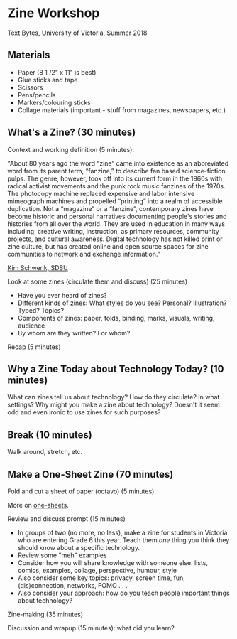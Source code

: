 # Zine Workshop 

Text Bytes, University of Victoria, Summer 2018 

## Materials 

* Paper (8 1 /2" x 11" is best)
* Glue sticks and tape 
* Scissors 
* Pens/pencils 
* Markers/colouring sticks 
* Collage materials (important - stuff from magazines, newspapers, etc.) 

## What's a Zine? (30 minutes) 

Context and working definition (5 minutes): 

"About 80 years ago the word “zine” came into existence as an abbreviated word from its parent term, “fanzine,” to describe fan based science-fiction pulps. The genre, however, took off into its current form in the 1960s with radical activist movements and the punk rock music fanzines of the 1970s.  The photocopy machine replaced expensive and labor intensive mimeograph machines and propelled “printing” into a realm of accessible duplication.  Not a “magazine” or a “fanzine”, contemporary zines have become historic and personal narratives documenting people's stories and histories from all over the world.  They are used in education in many ways including: creative writing, instruction, as primary resources, community projects, and cultural awareness.  Digital technology has not killed print or zine culture, but has created online and open source spaces for zine communities to network and exchange information."

[Kim Schwenk, SDSU](https://library.sdsu.edu/scua/new-notable/what-do-you-mean-what-s-zine)

Look at some zines (circulate them and discuss) (25 minutes) 

* Have you ever heard of zines? 
* Different kinds of zines: What styles do you see? Personal? Illustration? Typed? Topics? 
* Components of zines: paper, folds, binding, marks, visuals, writing, audience 
* By whom are they written? For whom? 

Recap (5 minutes) 

## Why a Zine Today about Technology Today? (10 minutes) 

What can zines tell us about technology? How do they circulate? In what settings? Why might you make a zine about technology? Doesn't it seem odd and even ironic to use zines for such purposes? 

## Break (10 minutes) 

Walk around, stretch, etc. 

## Make a One-Sheet Zine (70 minutes) 

Fold and cut a sheet of paper (octavo) (5 minutes) 

More on [one-sheets](http://www.booklyn.org/resources/onepage.pdf). 

Review and discuss prompt (15 minutes)

* In groups of two (no more, no less), make a zine for students in Victoria who are entering Grade 6 this year. Teach them *one* thing you think they should know about a specific technology.
* Review some "meh" examples 
* Consider how you will share knowledge with someone else: lists, comics, examples, collage, perspective, humour, style 
* Also consider some key topics: privacy, screen time, fun, (dis)connection, networks, FOMO . . . 
* Also consider your approach: how do you teach people important things about technology?

Zine-making (35 minutes) 

Discussion and wrapup (15 minutes): what did you learn?
